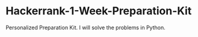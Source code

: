# Hackerrank-1-Week-Preparation-Kit
Personalized Preparation Kit. I will solve the problems in Python.

